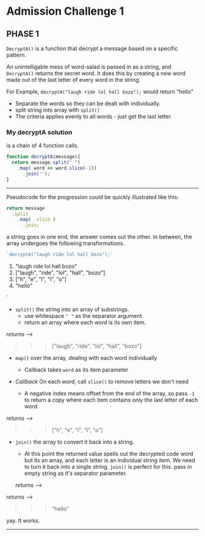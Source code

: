 # Admission Challenge 1


## PHASE 1
`DecryptA()` is a function that decrypt a message based on a specific pattern.  

An unintelligable mess of word-salad is passed in as a string, and `DecryptA()` returns the secret word. It does this by creating a new word made out of the last letter of every word in the string. 

For Example, `decryptA("laugh ride lol hall bozo");` would return "hello"

* Separate the words so they can be dealt with individually. 
* split string into array with `split()`
* The criteria applies evenly to all words - just get the last letter. 

### My decryptA solution 
is a chain of 4 function calls. 

```js
function decryptA(message){
  return message.split(" ")
    .map( word => word.slice(-1))
      .join('');
}
```
___

Pseudocode for the progression could be quickly illustrated like this:

```js
return message 
  .split 
    .map( .slice ) 
      .join;
```

a string goes in one end, the answer comes out the other. In between, the array undergoes the following transformations. 


```js
`decryptA("laugh ride lol hall bozo");`
```

1. "laugh ride lol hall bozo"
2. ["laugh", "ride", "lol", "hall", "bozo"]
3. ["h", "e", "l", "l", "o"]
4. "hello"

`

* `split()` the string into an array of substrings.
  - use whitespace `" "` as the separator argument.
  - return an array where each word is its own item.

*returns* -->
>>>["laugh", "ride", "lol", "hall", "bozo"]


* `map()` over the array, dealing with each word individually
  - Callback takes `word` as its item parameter


*  *Callback* On each word, call `slice()` to remove letters we don't need
    + A negative index means offset from the end of the array, so pass `-1` to return a copy where each item contains only the last letter of each word. 

*returns* -->
>>>["h", "e", "l", "l", "o"]

  
* `join()` the array to convert it back into a string.
  - At this point the returned value spells out the decrypted code word but its an array, and each letter is an individual string item. We need to turn it back into a single string. `join()` is perfect for this. pass in empty string as it's separator parameter.
  
  *returns* -->

*returns* -->
>>>"hello"

yay. It works. 





___

